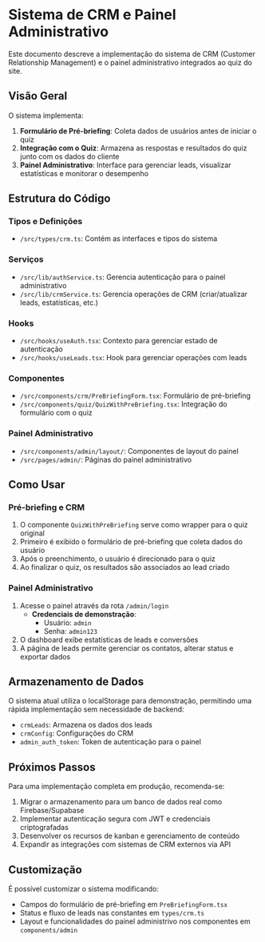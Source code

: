 # Sistema de CRM e Painel Administrativo

Este documento descreve a implementação do sistema de CRM (Customer Relationship Management) e o painel administrativo integrados ao quiz do site.

## Visão Geral

O sistema implementa:

1. **Formulário de Pré-briefing**: Coleta dados de usuários antes de iniciar o quiz
2. **Integração com o Quiz**: Armazena as respostas e resultados do quiz junto com os dados do cliente
3. **Painel Administrativo**: Interface para gerenciar leads, visualizar estatísticas e monitorar o desempenho

## Estrutura do Código

### Tipos e Definições
- `/src/types/crm.ts`: Contém as interfaces e tipos do sistema

### Serviços
- `/src/lib/authService.ts`: Gerencia autenticação para o painel administrativo
- `/src/lib/crmService.ts`: Gerencia operações de CRM (criar/atualizar leads, estatísticas, etc.)

### Hooks
- `/src/hooks/useAuth.tsx`: Contexto para gerenciar estado de autenticação
- `/src/hooks/useLeads.tsx`: Hook para gerenciar operações com leads

### Componentes
- `/src/components/crm/PreBriefingForm.tsx`: Formulário de pré-briefing
- `/src/components/quiz/QuizWithPreBriefing.tsx`: Integração do formulário com o quiz

### Painel Administrativo
- `/src/components/admin/layout/`: Componentes de layout do painel
- `/src/pages/admin/`: Páginas do painel administrativo

## Como Usar

### Pré-briefing e CRM

1. O componente `QuizWithPreBriefing` serve como wrapper para o quiz original
2. Primeiro é exibido o formulário de pré-briefing que coleta dados do usuário
3. Após o preenchimento, o usuário é direcionado para o quiz
4. Ao finalizar o quiz, os resultados são associados ao lead criado

### Painel Administrativo

1. Acesse o painel através da rota `/admin/login`
   - **Credenciais de demonstração**: 
     - Usuário: `admin`
     - Senha: `admin123`
2. O dashboard exibe estatísticas de leads e conversões
3. A página de leads permite gerenciar os contatos, alterar status e exportar dados

## Armazenamento de Dados

O sistema atual utiliza o localStorage para demonstração, permitindo uma rápida implementação sem necessidade de backend:

- `crmLeads`: Armazena os dados dos leads
- `crmConfig`: Configurações do CRM
- `admin_auth_token`: Token de autenticação para o painel

## Próximos Passos

Para uma implementação completa em produção, recomenda-se:

1. Migrar o armazenamento para um banco de dados real como Firebase/Supabase
2. Implementar autenticação segura com JWT e credenciais criptografadas
3. Desenvolver os recursos de kanban e gerenciamento de conteúdo
4. Expandir as integrações com sistemas de CRM externos via API

## Customização

É possível customizar o sistema modificando:

- Campos do formulário de pré-briefing em `PreBriefingForm.tsx`
- Status e fluxo de leads nas constantes em `types/crm.ts`
- Layout e funcionalidades do painel administrivo nos componentes em `components/admin` 
